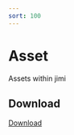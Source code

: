 ```yaml
---
sort: 100
---
```


# Asset

Assets within jimi

## Download

[Download](https://github.com/z1pti3/jimiPlugin-asset)

